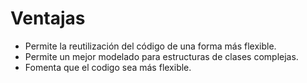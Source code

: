 # Ventajas
- Permite la reutilización del código de una forma más flexible.
- Permite un mejor modelado para estructuras de clases complejas.
- Fomenta que el codigo sea más flexible.
